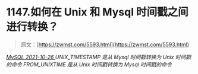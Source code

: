 <!--yml
category: 未分类
date: 0001-01-01 00:00:00
-->

# 1147.如何在 Unix 和 Mysql 时间戳之间进行转换？

> 原文：[https://zwmst.com/5593.html](https://zwmst.com/5593.html)

   [ *MySQL* ](https://zwmst.com/mysql)*[ <time datetime="2021-10-27T00:52:36+08:00"> 2021-10-26 </time> ](https://zwmst.com/5593.html)  UNIX_TIMESTAMP 是从 Mysql 时间戳转换为 Unix 时间戳的命令
FROM_UNIXTIME 是从 Unix 时间戳转换为 Mysql 时间戳的命令*